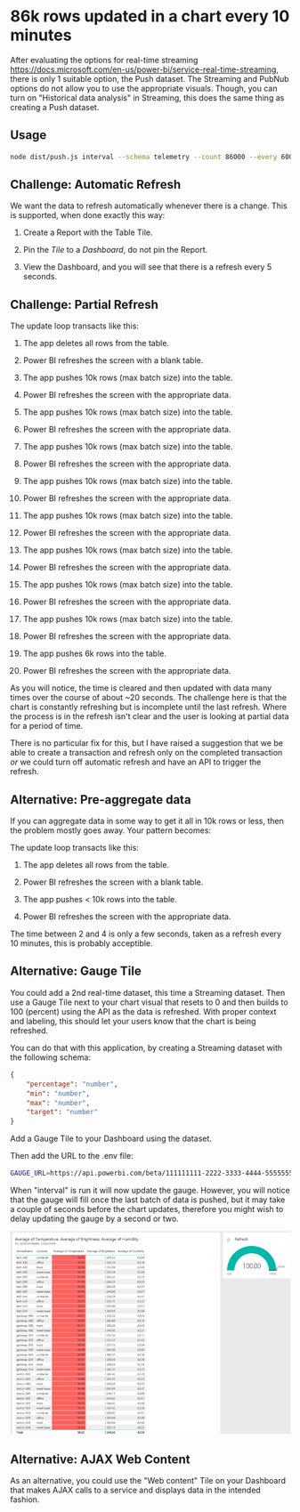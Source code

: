 # 86k rows updated in a chart every 10 minutes

After evaluating the options for real-time streaming https://docs.microsoft.com/en-us/power-bi/service-real-time-streaming, there is only 1 suitable option, the Push dataset. The Streaming and PubNub options do not allow you to use the appropriate visuals. Though, you can turn on "Historical data analysis" in Streaming, this does the same thing as creating a Push dataset.

## Usage

```bash
node dist/push.js interval --schema telemetry --count 86000 --every 600
```

## Challenge: Automatic Refresh

We want the data to refresh automatically whenever there is a change. This is supported, when done exactly this way:

1. Create a Report with the Table Tile.

2. Pin the _Tile_ to a _Dashboard_, do not pin the Report.

3. View the Dashboard, and you will see that there is a refresh every 5 seconds.

## Challenge: Partial Refresh

The update loop transacts like this:

1. The app deletes all rows from the table.

2. Power BI refreshes the screen with a blank table.

3. The app pushes 10k rows (max batch size) into the table.

4. Power BI refreshes the screen with the appropriate data.

5. The app pushes 10k rows (max batch size) into the table.

6. Power BI refreshes the screen with the appropriate data.

7. The app pushes 10k rows (max batch size) into the table.

8. Power BI refreshes the screen with the appropriate data.

9. The app pushes 10k rows (max batch size) into the table.

10. Power BI refreshes the screen with the appropriate data.

11. The app pushes 10k rows (max batch size) into the table.

12. Power BI refreshes the screen with the appropriate data.

13. The app pushes 10k rows (max batch size) into the table.

14. Power BI refreshes the screen with the appropriate data.

15. The app pushes 10k rows (max batch size) into the table.

16. Power BI refreshes the screen with the appropriate data.

17. The app pushes 10k rows (max batch size) into the table.

18. Power BI refreshes the screen with the appropriate data.

19. The app pushes 6k rows into the table.

20. Power BI refreshes the screen with the appropriate data.

As you will notice, the time is cleared and then updated with data many times over the course of about ~20 seconds. The challenge here is that the chart is constantly refreshing but is incomplete until the last refresh. Where the process is in the refresh isn't clear and the user is looking at partial data for a period of time.

There is no particular fix for this, but I have raised a suggestion that we be able to create a transaction and refresh only on the completed transaction _or_ we could turn off automatic refresh and have an API to trigger the refresh.

## Alternative: Pre-aggregate data

If you can aggregate data in some way to get it all in 10k rows or less, then the problem mostly goes away. Your pattern becomes:

The update loop transacts like this:

1. The app deletes all rows from the table.

2. Power BI refreshes the screen with a blank table.

3. The app pushes < 10k rows into the table.

4. Power BI refreshes the screen with the appropriate data.

The time between 2 and 4 is only a few seconds, taken as a refresh every 10 minutes, this is probably acceptible.

## Alternative: Gauge Tile

You could add a 2nd real-time dataset, this time a Streaming dataset. Then use a Gauge Tile next to your chart visual that resets to 0 and then builds to 100 (percent) using the API as the data is refreshed. With proper context and labeling, this should let your users know that the chart is being refreshed.

You can do that with this application, by creating a Streaming dataset with the following schema:

```json
{
    "percentage": "number",
    "min": "number",
    "max": "number",
    "target": "number"
}
```

Add a Gauge Tile to your Dashboard using the dataset.

Then add the URL to the .env file:

```bash
GAUGE_URL=https://api.powerbi.com/beta/111111111-2222-3333-4444-555555555555/datasets/111111111-2222-3333-4444-555555555555/rows?key=ar...%3D%3D
```

When "interval" is run it will now update the gauge. However, you will notice that the gauge will fill once the last batch of data is pushed, but it may take a couple of seconds before the chart updates, therefore you might wish to delay updating the gauge by a second or two.

![gauge](/images/gauge.png)

## Alternative: AJAX Web Content

As an alternative, you could use the "Web content" Tile on your Dashboard that makes AJAX calls to a service and displays data in the intended fashion.

